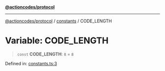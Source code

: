 [**@actioncodes/protocol**](../../README.md)

***

[@actioncodes/protocol](../../modules.md) / [constants](../README.md) / CODE\_LENGTH

# Variable: CODE\_LENGTH

> `const` **CODE\_LENGTH**: `8` = `8`

Defined in: [constants.ts:3](https://github.com/otaprotocol/actioncodes/blob/fa975e9d2d8d3ff72314243f62c7c4bd689877da/src/constants.ts#L3)
